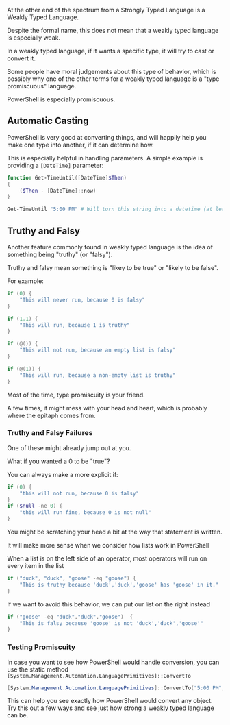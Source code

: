 At the other end of the spectrum from a Strongly Typed Language is a Weakly Typed Language.

Despite the formal name, this does not mean that a weakly typed language is especially weak.

In a weakly typed language, if it wants a specific type, it will try to cast or convert it.

Some people have moral judgements about this type of behavior, which is possibly why one of the other terms for a weakly typed language is a "type promiscuous" language.

PowerShell is especially promiscuous.

## Automatic Casting

PowerShell is very good at converting things, and will happily help you make one type into another, if it can determine how.

This is especially helpful in handling parameters.  A simple example is providing a `[DateTime]` parameter:

~~~PowerShell
function Get-TimeUntil([DateTime]$Then)
{
    ($Then - [DateTime]::now)
}

Get-TimeUntil "5:00 PM" # Will turn this string into a datetime (at least in English)
~~~


## Truthy and Falsy

Another feature commonly found in weakly typed language is the idea of something being "truthy" (or "falsy").

Truthy and falsy mean something is "likey to be true" or "likely to be false".

For example:

~~~PowerShell
if (0) {
    "This will never run, because 0 is falsy"
}

if (1.1) {
    "This will run, because 1 is truthy"
}

if (@()) {
    "This will not run, because an empty list is falsy"
}

if (@(1)) {
    "This will run, because a non-empty list is truthy"
}
~~~

Most of the time, type promiscuity is your friend.

A few times, it might mess with your head and heart, which is probably where the epitaph comes from.

### Truthy and Falsy Failures

One of these might already jump out at you.

What if you wanted a 0 to be "true"?

You can always make a more explicit if:

~~~PowerShell
if (0) {
    "this will not run, because 0 is falsy"
}
if ($null -ne 0) {
    "this will run fine, because 0 is not null"
}
~~~

You might be scratching your head a bit at the way that statement is written.

It will make more sense when we consider how lists work in PowerShell

When a list is on the left side of an operator, most operators will run on every item in the list

~~~PowerShell
if ("duck", "duck", "goose" -eq "goose") {
    "This is truthy because 'duck','duck','goose' has 'goose' in it."
}
~~~

If we want to avoid this behavior, we can put our list on the right instead
~~~PowerShell
if ("goose" -eq "duck","duck","goose")  {
    "This is falsy because 'goose' is not 'duck','duck','goose'"
}
~~~


### Testing Promiscuity

In case you want to see how PowerShell would handle conversion, you can use the static method `[System.Management.Automation.LanguagePrimitives]::ConvertTo`

~~~PowerShell
[System.Management.Automation.LanguagePrimitives]::ConvertTo("5:00 PM", [DateTime])
~~~

This can help you see exactly how PowerShell would convert any object.  Try this out a few ways and see just how strong a weakly typed language can be.